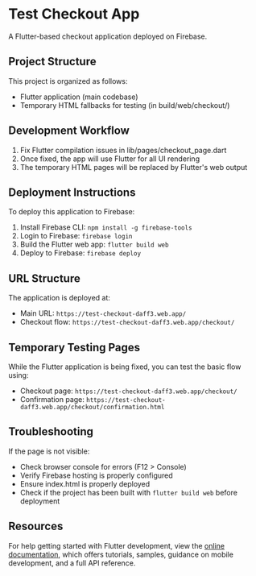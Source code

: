 # Test Checkout App

A Flutter-based checkout application deployed on Firebase.

## Project Structure

This project is organized as follows:
- Flutter application (main codebase)
- Temporary HTML fallbacks for testing (in build/web/checkout/)

## Development Workflow

1. Fix Flutter compilation issues in lib/pages/checkout_page.dart
2. Once fixed, the app will use Flutter for all UI rendering
3. The temporary HTML pages will be replaced by Flutter's web output

## Deployment Instructions

To deploy this application to Firebase:

1. Install Firebase CLI: `npm install -g firebase-tools`
2. Login to Firebase: `firebase login`
3. Build the Flutter web app: `flutter build web`
4. Deploy to Firebase: `firebase deploy`

## URL Structure

The application is deployed at:
- Main URL: `https://test-checkout-daff3.web.app/`
- Checkout flow: `https://test-checkout-daff3.web.app/checkout/`

## Temporary Testing Pages

While the Flutter application is being fixed, you can test the basic flow using:
- Checkout page: `https://test-checkout-daff3.web.app/checkout/`
- Confirmation page: `https://test-checkout-daff3.web.app/checkout/confirmation.html`

## Troubleshooting

If the page is not visible:
- Check browser console for errors (F12 > Console)
- Verify Firebase hosting is properly configured
- Ensure index.html is properly deployed
- Check if the project has been built with `flutter build web` before deployment

## Resources

For help getting started with Flutter development, view the
[online documentation](https://docs.flutter.dev/), which offers tutorials,
samples, guidance on mobile development, and a full API reference.

